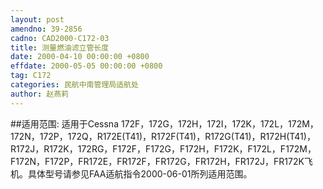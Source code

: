 ```yaml
---
layout: post
amendno: 39-2856
cadno: CAD2000-C172-03
title: 测量燃油滤立管长度
date: 2000-04-10 00:00:00 +0800
effdate: 2000-05-05 00:00:00 +0800
tag: C172
categories: 民航中南管理局适航处
author: 赵燕莉
---
```


##适用范围:
适用于Cessna 172F，172G，172H，172I，172K，172L，172M，172N，172P，172Q，R172E(T41)，R172F(T41)，R172G(T41)，R172H(T41)，R172J，R172K，172RG，F172F，F172G，F172H，F172K，F172L，F172M，F172N，F172P，FR172E，FR172F，FR172G，FR172H，FR172J，FR172K飞机。具体型号请参见FAA适航指令2000-06-01所列适用范围。

